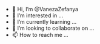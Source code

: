 - 👋 Hi, I’m @VanezaZefanya
- 👀 I’m interested in ...
- 🌱 I’m currently learning ...
- 💞️ I’m looking to collaborate on ...
- 📫 How to reach me ...

<!---
VanezaZefanya/VanezaZefanya is a ✨ special ✨ repository because its `README.md` (this file) appears on your GitHub profile.
You can click the Preview link to take a look at your changes.
--->
